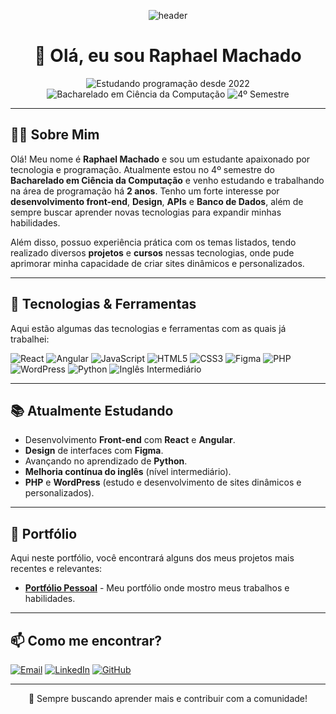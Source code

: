 <p align="center">
  <img src="https://capsule-render.vercel.app/api?type=waving&height=250&color=ffff&text=My%20GitHub&fontColor=494949" alt="header" />
</p>


<h1 align="center">👋 Olá, eu sou Raphael Machado</h1>

<p align="center">
  <img src="https://img.shields.io/badge/estudando%20programação%20desde-2022-blue" alt="Estudando programação desde 2022" />
  <img src="https://img.shields.io/badge/Bacharelado%20em-Ciência%20da%20Computação-blueviolet" alt="Bacharelado em Ciência da Computação" />
  <img src="https://img.shields.io/badge/semestre-4º-ff69b4" alt="4º Semestre" />
</p>

---

## 🧑‍💻 Sobre Mim

Olá! Meu nome é **Raphael Machado** e sou um estudante apaixonado por tecnologia e programação. Atualmente estou no 4º semestre do **Bacharelado em Ciência da Computação** e venho estudando e trabalhando na área de programação há **2 anos**. Tenho um forte interesse por **desenvolvimento front-end**, **Design**, **APIs** e **Banco de Dados**, além de sempre buscar aprender novas tecnologias para expandir minhas habilidades.

Além disso, possuo experiência prática com os temas listados, tendo realizado diversos **projetos** e **cursos** nessas tecnologias, onde pude aprimorar minha capacidade de criar sites dinâmicos e personalizados.

---

## 🚀 Tecnologias & Ferramentas

Aqui estão algumas das tecnologias e ferramentas com as quais já trabalhei:

<p align="left">
  <!-- Frontend -->
  <img src="https://img.shields.io/badge/Frontend-React-blue?logo=react" alt="React" />
  <img src="https://img.shields.io/badge/Frontend-Angular-red?logo=angular" alt="Angular" />
  <img src="https://img.shields.io/badge/JavaScript-F7DF1E?logo=javascript&logoColor=black" alt="JavaScript" />
  <img src="https://img.shields.io/badge/HTML5-E34F26?logo=html5&logoColor=white" alt="HTML5" />
  <img src="https://img.shields.io/badge/CSS3-1572B6?logo=css3&logoColor=white" alt="CSS3" />
  
  <!-- Design -->
  <img src="https://img.shields.io/badge/Design-Figma-F24E1E?logo=figma&logoColor=white" alt="Figma" />
  
  <!-- PHP & WordPress -->
  <img src="https://img.shields.io/badge/PHP-777BB4?logo=php&logoColor=white" alt="PHP" />
  <img src="https://img.shields.io/badge/WordPress-21759B?logo=wordpress&logoColor=white" alt="WordPress" />

  <!-- Python -->
  <img src="https://img.shields.io/badge/Python-3776AB?logo=python&logoColor=white" alt="Python" />

  <!-- English -->
  <img src="https://img.shields.io/badge/English-Intermediate-blue?logo=google-translate" alt="Inglês Intermediário" />
</p>

---

## 📚 Atualmente Estudando

- Desenvolvimento **Front-end** com **React** e **Angular**.
- **Design** de interfaces com **Figma**.
- Avançando no aprendizado de **Python**.
- **Melhoria contínua do inglês** (nível intermediário).
- **PHP** e **WordPress** (estudo e desenvolvimento de sites dinâmicos e personalizados).

---

## 🌟 Portfólio

Aqui neste portfólio, você encontrará alguns dos meus projetos mais recentes e relevantes:

- [**Portfólio Pessoal**](https://raphael-machado-silva.github.io/portifolio_padrao/) - Meu portfólio onde mostro meus trabalhos e habilidades.

---

## 📫 Como me encontrar?

<p align="left">
  <a href="mailto:raphael.machado.6996@gmail.com"><img src="https://img.shields.io/badge/Email-D14836?logo=gmail&logoColor=white" alt="Email"></a>
  <a href="https://www.linkedin.com/in/raphael-machado-silva-74457a291/"><img src="https://img.shields.io/badge/LinkedIn-blue?logo=linkedin" alt="LinkedIn"></a>
  <a href="https://github.com/Raphael-Machado-Silva"><img src="https://img.shields.io/badge/GitHub-181717?logo=github&logoColor=white" alt="GitHub"></a>
</p>

---

<p align="center">🎯 Sempre buscando aprender mais e contribuir com a comunidade!</p>

